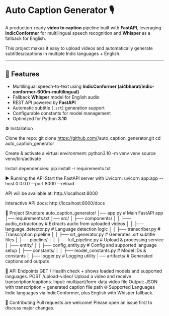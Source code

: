 # Auto Caption Generator 🎙️  

A production-ready **video to caption** pipeline built with **FastAPI**, leveraging **IndicConformer** for multilingual speech recognition and **Whisper** as a fallback for English.  

This project makes it easy to upload videos and automatically generate subtitles/captions in multiple Indic languages + English.  

---

## 🚀 Features  
- Multilingual speech-to-text using **IndicConformer (ai4bharat/indic-conformer-600m-multilingual)**  
- Fallback **Whisper** model for English audio  
- REST API powered by **FastAPI**  
- Automatic subtitle (`.srt`) generation support  
- Configurable constants for model management  
- Optimized for Python **3.10**  


⚙️ Installation

Clone the repo:
git clone https://github.com/<your-username>/auto_caption_generator.git
cd auto_caption_generator


Create & activate a virtual environment:
python3.10 -m venv venv
source venv/bin/activate


Install dependencies:
pip install -r requirements.txt

▶️ Running the API
Start the FastAPI server with Uvicorn:
uvicorn app:app --host 0.0.0.0 --port 8000 --reload


API will be available at:
http://localhost:8000


Interactive API docs:
http://localhost:8000/docs

📂 Project Structure
auto_caption_generator/
│── app.py                          # Main FastAPI app
│── requirements.txt
│── src/
│   ├── components/
│   │   ├── audio_extractor.py      # Extracts audio from uploaded videos
│   │   ├── language_detector.py    # Language detection logic
│   │   ├── transcriber.py          # Transcription pipeline
│   │   ├── srt_generator.py        # Generates .srt subtitle files
│   ├── pipeline/
│   │   ├── full_pipeline.py        # Upload & processing service
│   ├── entity/
│   │   ├── config_entity.py        # Config and supported language setup
│   ├── constants/
│   │   ├── model_constants.py      # Model IDs & constants
│   ├── logger.py                   # Logging utility
│── artifacts/                      # Generated captions and outputs

📡 API Endpoints
GET /
Health check + shows loaded models and supported languages.
POST /upload-video/
Upload a video and receive transcription/captions.
Input: multipart/form-data video file
Output: JSON with transcription + generated caption file path
🌐 Supported Languages
Indic languages via IndicConformer, plus English with Whisper fallback.

🤝 Contributing
Pull requests are welcome! Please open an issue first to discuss major changes.
